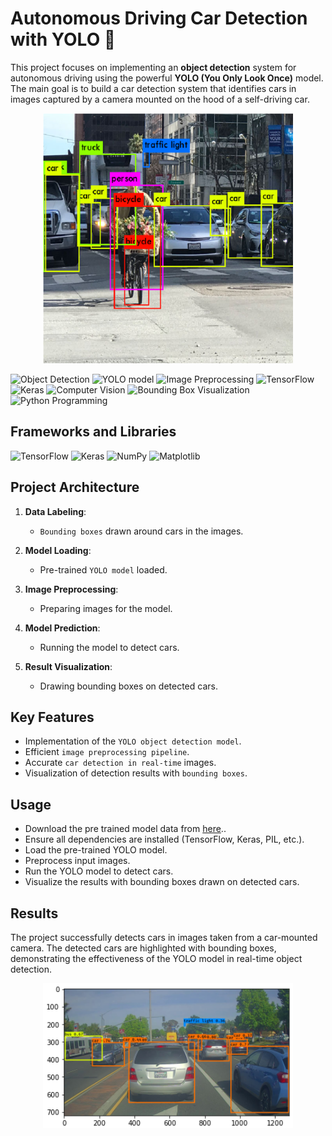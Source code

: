 # Autonomous Driving Car Detection with YOLO 🚙

This project focuses on implementing an **object detection** system for autonomous driving using the powerful **YOLO (You Only Look Once)** model. The main goal is to build a car detection system that identifies cars in images captured by a camera mounted on the hood of a self-driving car.
<center> <img src="nb_images\dataset-card.png" style="width:400px;"></center>

![Object Detection](https://img.shields.io/badge/Skill-Object%20Detection-yellow)
![YOLO model](https://img.shields.io/badge/Skill-YOLO%20Model-blueviolet)
![Image Preprocessing](https://img.shields.io/badge/Skill-Image%20Preprocessing-green)
![TensorFlow](https://img.shields.io/badge/Skill-TensorFlow-orange)
![Keras](https://img.shields.io/badge/Skill-Keras-yellow)
![Computer Vision](https://img.shields.io/badge/Skill-Computer%20Vision-brightblue)
![Bounding Box Visualization](https://img.shields.io/badge/Skill-Bounding%20Box%20Visualization-brightblue)
![Python Programming](https://img.shields.io/badge/Skill-Python%20Programming-orange)

## Frameworks and Libraries
![TensorFlow](https://img.shields.io/badge/TensorFlow-2.16.1-orange.svg?style=flat&logo=tensorflow)
![Keras](https://img.shields.io/badge/Keras-3.3.3-red.svg?style=flat&logo=keras)
![NumPy](https://img.shields.io/badge/NumPy-1.26.4-blue.svg?style=flat&logo=numpy)
![Matplotlib](https://img.shields.io/badge/Matplotlib-3.6.2-green.svg?style=flat&logo=matplotlib)

## Project Architecture
1. **Data Labeling**:
   - `Bounding boxes` drawn around cars in the images.

2. **Model Loading**:
   - Pre-trained `YOLO model` loaded.

3. **Image Preprocessing**:
   - Preparing images for the model.

4. **Model Prediction**:
   -  Running the model to detect cars.

5. **Result Visualization**:
   - Drawing bounding boxes on detected cars.

## Key Features
- Implementation of the `YOLO object detection model`.
- Efficient `image preprocessing pipeline`.
- Accurate `car detection in real-time` images.
- Visualization of detection results with `bounding boxes`.

## Usage
- Download the pre trained model data from [here](https://drive.google.com/file/d/1ozWxLf-JY6Qe6Ik6-KLVCOdayGipYj-T/view?usp=drive_link)..
- Ensure all dependencies are installed (TensorFlow, Keras, PIL, etc.).
- Load the pre-trained YOLO model.
- Preprocess input images.
- Run the YOLO model to detect cars.
- Visualize the results with bounding boxes drawn on detected cars.

## Results

The project successfully detects cars in images taken from a car-mounted camera. The detected cars are highlighted with bounding boxes, demonstrating the effectiveness of the YOLO model in real-time object detection.
<center>
<img src="nb_images\result.png" style="width:400px;"></center>
